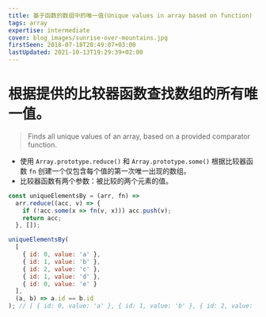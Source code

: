 ```yaml
---
title: 基于函数的数组中的唯一值(Unique values in array based on function)
tags: array
expertise: intermediate
cover: blog_images/sunrise-over-mountains.jpg
firstSeen: 2018-07-18T20:49:07+03:00
lastUpdated: 2021-10-13T19:29:39+02:00
---
```


# 根据提供的比较器函数查找数组的所有唯一值。
> Finds all unique values of an array, based on a provided comparator function.

- 使用 `Array.prototype.reduce()` 和 `Array.prototype.some()` 根据比较器函数 `fn` 创建一个仅包含每个值的第一次唯一出现的数组。
- 比较器函数有两个参数：被比较的两个元素的值。

```js
const uniqueElementsBy = (arr, fn) =>
  arr.reduce((acc, v) => {
    if (!acc.some(x => fn(v, x))) acc.push(v);
    return acc;
  }, []);
```

```js
uniqueElementsBy(
  [
    { id: 0, value: 'a' },
    { id: 1, value: 'b' },
    { id: 2, value: 'c' },
    { id: 1, value: 'd' },
    { id: 0, value: 'e' }
  ],
  (a, b) => a.id == b.id
); // [ { id: 0, value: 'a' }, { id: 1, value: 'b' }, { id: 2, value: 'c' } ]
```
